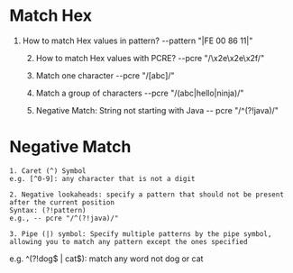 # Match Hex
 1. How to match Hex values in pattern?
	--pattern "|FE 00 86 11|"
	
	2. How to match Hex values with PCRE?
	--pcre "/\x2e\x2e\x2f/"
	
	3. Match one character
	--pcre "/[abc]/"
	
	4. Match a group of characters
	--pcre "/(abc|hello|ninja)/"
	
	5. Negative Match: String not starting with Java
	-- pcre "/^(?!java)/"

# Negative Match
	1. Caret (^) Symbol
	e.g. [^0-9]: any character that is not a digit
	
	2. Negative lookaheads: specify a pattern that should not be present after the current position
	Syntax: (?!pattern)
	e.g., -- pcre "/^(?!java)/"
	
	3. Pipe (|) symbol: Specify multiple patterns by the pipe symbol, allowing you to match any pattern except the ones specified
e.g. ^(?!dog$ | cat$): match any word not dog or cat
